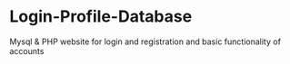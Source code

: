 # Login-Profile-Database
Mysql &amp; PHP website for login and registration and basic functionality of accounts
